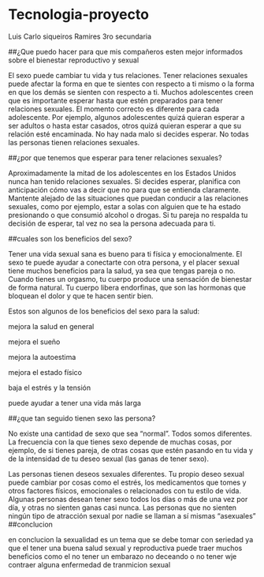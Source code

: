 # Tecnologia-proyecto
Luis Carlo siqueiros Ramires 3ro secundaria 

##¿Que puedo hacer para que mis compañeros esten mejor informados sobre el bienestar reproductivo y sexual 

El sexo puede cambiar tu vida y tus relaciones. Tener relaciones sexuales puede afectar la forma en que te sientes con respecto a ti mismo o la forma en que los demás se sienten con respecto a ti.
Muchos adolescentes creen que es importante esperar hasta que estén preparados para tener relaciones sexuales. El momento correcto es diferente para cada adolescente. Por ejemplo, algunos adolescentes quizá quieran esperar a ser adultos o hasta estar casados, otros quizá quieran esperar a que su relación esté encaminada.
No hay nada malo si decides esperar. No todas las personas tienen relaciones sexuales.

##¿por que tenemos que esperar para tener relaciones sexuales? 

Aproximadamente la mitad de los adolescentes en los Estados Unidos nunca han tenido relaciones sexuales. Si decides esperar, planifica con anticipación cómo vas a decir que no para que se entienda claramente. Mantente alejado de las situaciones que puedan conducir a las relaciones sexuales, como por ejemplo, estar a solas con alguien que te ha estado presionando o que consumió alcohol o drogas. Si tu pareja no respalda tu decisión de esperar, tal vez no sea la persona adecuada para ti.

##cuales son los beneficios del sexo?

Tener una vida sexual sana es bueno para ti física y emocionalmente. El sexo te puede ayudar a conectarte con otra persona, y el placer sexual tiene muchos beneficios para la salud, ya sea que tengas pareja o no. Cuando tienes un orgasmo, tu cuerpo produce una sensación de bienestar de forma natural. Tu cuerpo libera endorfinas, que son las hormonas que bloquean el dolor y que te hacen sentir bien.

Estos son algunos de los beneficios del sexo para la salud:

mejora la salud en general

mejora el sueño

mejora la autoestima

mejora el estado físico

baja el estrés y la tensión

puede ayudar a tener una vida más larga

##¿que tan seguido tienen sexo las persona?

No existe una cantidad de sexo que sea “normal”. Todos somos diferentes. La frecuencia con la que tienes sexo depende de muchas cosas, por ejemplo, de si tienes pareja, de otras cosas que estén pasando en tu vida y de la intensidad de tu deseo sexual (las ganas de tener sexo).

Las personas tienen deseos sexuales diferentes. Tu propio deseo sexual puede cambiar por cosas como el estrés, los medicamentos que tomes y otros factores físicos, emocionales o relacionados con tu estilo de vida. Algunas personas desean tener sexo todos los días o más de una vez por día, y otras no sienten ganas casi nunca. Las personas que no sienten ningún tipo de atracción sexual por nadie se llaman a sí mismas “asexuales”
##conclucion 

en conclucion la sexualidad es un tema que se debe tomar con seriedad ya que el tener una buena salud sexual y reproductiva puede traer muchos beneficios como el no tener un embarazo no deceando o no tener wje contraer alguna enfermedad de tranmicion sexual 

